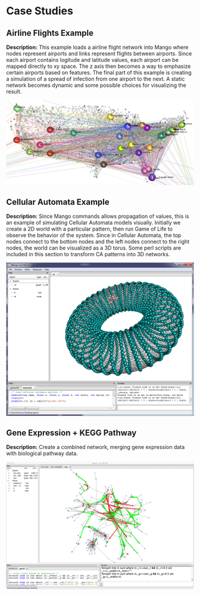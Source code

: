 # Case Studies

## Airline Flights Example

**Description:** This example loads a airline flight network into Mango where nodes represent airports and links represent flights between airports. Since each airport contains logitude and latitude values, each airport can be mapped directly to xy space. The z axis then becomes a way to emphasize certain airports based on features. The final part of this example is creating a simulation of a spread of infection from one airport to the next. A static network becomes dynamic and some possible choices for visualizing the result.

![](flights_example.png)

## Cellular Automata Example

**Description:** Since Mango commands allows propagation of values, this is an example of simulating Cellular Automata models visually. Initially we create a 2D world with a particular pattern, then run Game of Life to observe the behavior of the system. Since in Cellular Automata, the top nodes connect to the bottom nodes and the left nodes connect to the right nodes, the world can be visualized as a 3D torus. Some perl scripts are included in this section to transform CA patterns into 3D networks.

![](torus_ca_graph.PNG)

## Gene Expression + KEGG Pathway

**Description:** Create a combined network, merging gene expression data with biological pathway data.

![](expr07.png)
